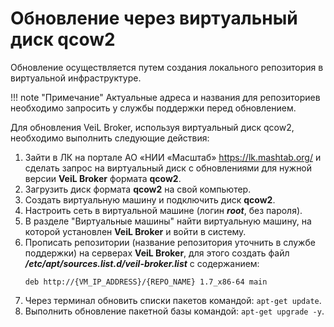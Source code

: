 # Обновление через виртуальный диск qcow2

Обновление осуществляется путем создания локального репозитория в виртуальной инфраструктуре.

!!! note "Примечание"
    Актуальные адреса и названия для репозиториев необходимо запросить у службы поддержки перед обновлением.
   

Для обновления VeiL Broker, используя виртуальный диск qcow2, необходимо выполнить следующие действия:

1. Зайти в ЛК на портале АО «НИИ «Масштаб» https://lk.mashtab.org/ и сделать запрос на виртуальный диск с 
   обновлениями для нужной версии **VeiL Broker** формата **qcow2**.
2. Загрузить диск формата **qcow2** на свой компьютер.
3. Создать виртуальную машину и подключить диск **qcow2**.
4. Настроить сеть в виртуальной машине (логин **_root_**, без пароля).
5. В разделе "Виртуальные машины" найти виртуальную машину, на которой установлен **VeiL Broker** и войти в систему.
6. Прописать репозитории (название репозитория уточнить в службе поддержки) на серверах **VeiL Broker**, 
   для этого создать файл **_/etc/apt/sources.list.d/veil-broker.list_** с содержанием:
    ```
    deb http://{VM_IP_ADDRESS}/{REPO_NAME} 1.7_x86-64 main
    ```
7. Через терминал обновить списки пакетов командой: `apt-get update`.
8. Выполнить обновление пакетной базы командой: `apt-get upgrade -y`.